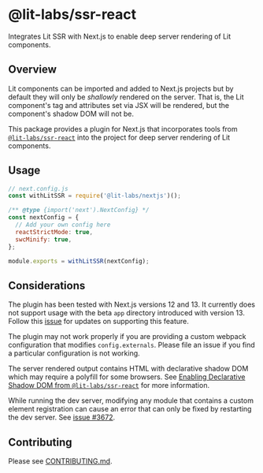 # @lit-labs/ssr-react

Integrates Lit SSR with Next.js to enable deep server rendering of Lit components.

## Overview

Lit components can be imported and added to Next.js projects but by default they will only be _shallowly_ rendered on the server. That is, the Lit component's tag and attributes set via JSX will be rendered, but the component's shadow DOM will not be.

This package provides a plugin for Next.js that incorporates tools from [`@lit-labs/ssr-react`](../ssr-react/README.md) into the project for deep server rendering of Lit components.

## Usage

```js
// next.config.js
const withLitSSR = require('@lit-labs/nextjs')();

/** @type {import('next').NextConfig} */
const nextConfig = {
  // Add your own config here
  reactStrictMode: true,
  swcMinify: true,
};

module.exports = withLitSSR(nextConfig);
```

## Considerations

The plugin has been tested with Next.js versions 12 and 13. It currently does not support usage with the beta `app` directory introduced with version 13. Follow this [issue](https://github.com/lit/lit/issues/3657) for updates on supporting this feature.

The plugin may not work properly if you are providing a custom webpack configuration that modifies `config.externals`. Please file an issue if you find a particular configuration is not working.

The server rendered output contains HTML with declarative shadow DOM which may require a polyfill for some browsers. See [Enabling Declarative Shadow DOM from `@lit-labs/ssr-react`](../ssr-react/README.md#enabling-declarative-shadow-dom) for more information.

While running the dev server, modifying any module that contains a custom element registration can cause an error that can only be fixed by restarting the dev server. See [issue #3672](https://github.com/lit/lit/issues/3672).

## Contributing

Please see [CONTRIBUTING.md](../../../CONTRIBUTING.md).
